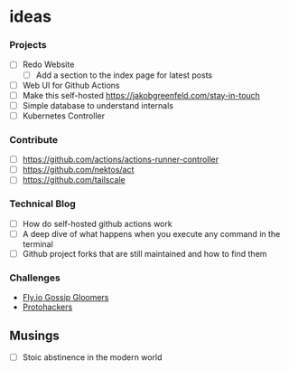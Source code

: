 # ideas

### Projects

- [ ] Redo Website
  - [ ] Add a section to the index page for latest posts
- [ ] Web UI for Github Actions
- [ ] Make this self-hosted https://jakobgreenfeld.com/stay-in-touch
- [ ] Simple database to understand internals
- [ ] Kubernetes Controller

### Contribute

- [ ] https://github.com/actions/actions-runner-controller
- [ ] https://github.com/nektos/act
- [ ] https://github.com/tailscale

### Technical Blog

- [ ] How do self-hosted github actions work
- [ ] A deep dive of what happens when you execute any command in the terminal
- [ ] Github project forks that are still maintained and how to find them

### Challenges

- [Fly.io Gossip Gloomers](https://fly.io/dist-sys/)
- [Protohackers](https://protohackers.com/)

## Musings

- [ ] Stoic abstinence in the modern world
